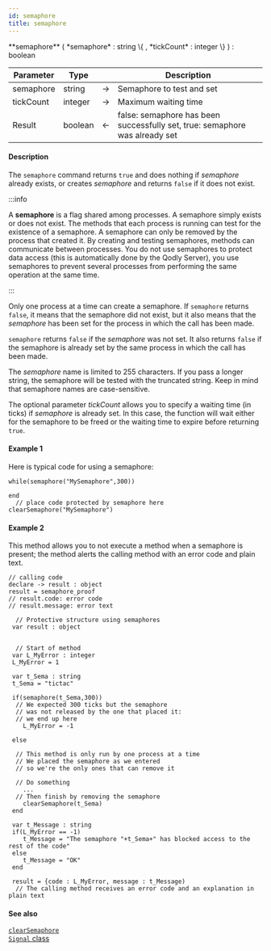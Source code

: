 ```yaml
---
id: semaphore
title: semaphore
---
```



<!-- REF #_command_.semaphore.Syntax -->**semaphore** ( *semaphore* : string \{ , *tickCount* : integer \} ) : boolean<!-- END REF -->


<!-- REF #_command_.semaphore.Params -->
|Parameter|Type||Description|
|---------|--- |:---:|------|
|semaphore|string|&#8594;|Semaphore to test and set|
|tickCount|integer|&#8594;|Maximum waiting time|
|Result|boolean|&#8592;|false: semaphore has been successfully set, true: semaphore was already set|
<!-- END REF -->

#### Description

The `semaphore` command <!-- REF #_command_.semaphore.Summary -->returns `true` and does nothing if *semaphore* already exists, or creates *semaphore* and returns `false` if it does not exist<!-- END REF -->.

:::info

A **semaphore** is a flag shared among processes. A semaphore simply exists or does not exist. The methods that each process is running can test for the existence of a semaphore. A semaphore can only be removed by the process that created it. By creating and testing semaphores, methods can communicate between processes. You do not use semaphores to protect data access (this is automatically done by the Qodly Server), you use semaphores to prevent several processes from performing the same operation at the same time.

:::


Only one process at a time can create a semaphore. If `semaphore` returns `false`, it means that the semaphore did not exist, but it also means that the *semaphore* has been set for the process in which the call has been made.

`semaphore` returns `false` if the *semaphore* was not set. It also returns `false` if the semaphore is already set by the same process in which the call has been made.

The *semaphore* name is limited to 255 characters. If you pass a longer string, the semaphore will be tested with the truncated string. Keep in mind that semaphore names are case-sensitive.

The optional parameter *tickCount* allows you to specify a waiting time (in ticks) if *semaphore* is already set. In this case, the function will wait either for the semaphore to be freed or the waiting time to expire before returning `true`.


#### Example 1

Here is typical code for using a semaphore:

```qs
while(semaphore("MySemaphore",300))

end
  // place code protected by semaphore here
clearSemaphore("MySemaphore")
```

#### Example 2  

This method allows you to not execute a method when a semaphore is present; the method alerts the calling method with an error code and plain text.

```qs
// calling code
declare -> result : object
result = semaphore_proof
// result.code: error code
// result.message: error text
```

```qs
  // Protective structure using semaphores
 var result : object


  // Start of method
 var L_MyError : integer
 L_MyError = 1

 var t_Sema : string
 t_Sema = "tictac"

 if(semaphore(t_Sema,300))
  // We expected 300 ticks but the semaphore
  // was not released by the one that placed it:
  // we end up here
    L_MyError = -1

 else

  // This method is only run by one process at a time
  // We placed the semaphore as we entered
  // so we're the only ones that can remove it

  // Do something
    ...
  // Then finish by removing the semaphore
    clearSemaphore(t_Sema)
 end

 var t_Message : string
 if(L_MyError == -1)
    t_Message = "The semaphore "+t_Sema+" has blocked access to the rest of the code"
 else
    t_Message = "OK"
 end

 result = {code : L_MyError, message : t_Message)
  // The calling method receives an error code and an explanation in plain text
```

#### See also

[`clearSemaphore`](clearSemaphore.md)<br/>
[`Signal` class](../SignalClass.md)
